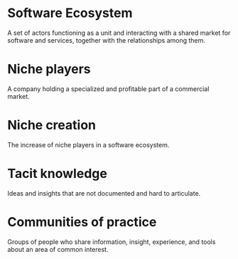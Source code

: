 # Software Ecosystem
A set of actors functioning as a unit and interacting with a shared market for software and services, together with the relationships among them.

# Niche players
A company holding a specialized and profitable part of a commercial market.

# Niche creation
The increase of niche players in a software ecosystem.

# Tacit knowledge
Ideas and insights that are not documented and hard to articulate.

# Communities of practice
Groups of people who share information, insight, experience, and tools about an area of common interest.

